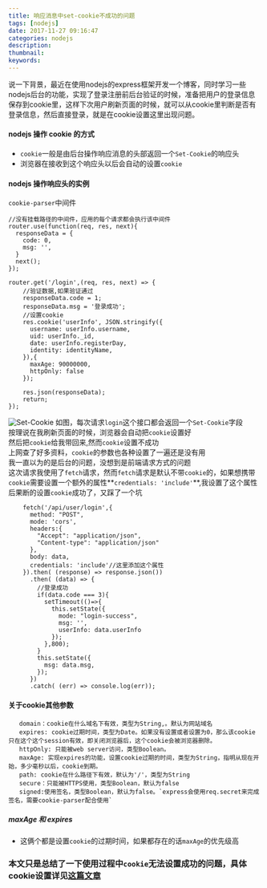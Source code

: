```yaml
---
title: 响应消息中set-cookie不成功的问题
tags: [nodejs]
date: 2017-11-27 09:16:47
categories: nodejs
description:
thumbnail:
keywords:
---
```

说一下背景，最近在使用nodejs的express框架开发一个博客，同时学习一些nodejs后台的功能，实现了登录注册前后台验证的时候，准备把用户的登录信息保存到cookie里，这样下次用户刷新页面的时候，就可以从cookie里判断是否有登录信息，然后直接登录，就是在cookie设置这里出现问题。
#### nodejs 操作 cookie 的方式
- `cookie`一般是由后台操作响应消息的头部返回一个`Set-Cookie`的响应头
- 浏览器在接收到这个响应头以后会自动的设置`cookie`
#### nodejs 操作响应头的实例  
<!-- more -->
`cookie-parser`中间件
```
//没有挂载路径的中间件，应用的每个请求都会执行该中间件
router.use(function(req, res, next){
  responseData = {
    code: 0,
    msg: '',
  }
  next();
});

router.get('/login',(req, res, next) => {
    //验证数据,如果验证通过
    responseData.code = 1;
    responseData.msg = '登录成功';
    //设置cookie
    res.cookie('userInfo', JSON.stringify({
      username: userInfo.username,
      uid: userInfo._id,
      date: userInfo.registerDay,
      identity: identityName,
    }),{
      maxAge: 90000000,
      httpOnly: false
    });

    res.json(responseData);
    return;
});
```

![Set-Cookie](http://ostu98x74.bkt.clouddn.com/setCookiesetCookie.png)
如图，每次请求`login`这个接口都会返回一个`Set-Cookie`字段  
按理说在我刷新页面的时候，浏览器会自动把`cookie`设置好  
然后把`cookie`给我带回来,然而`cookie`设置不成功  
上网查了好多资料，`cookie`的参数也各种设置了一遍还是没有用  
我一直以为的是后台的问题，没想到是前端请求方式的问题  
这次请求我使用了`fetch`请求，然而`fetch`请求是默认不带`cookie`的，如果想携带`cookie`需要设置一个额外的属性**`credentials: 'include'`**,我设置了这个属性后果断的设置`cookie`成功了，又踩了一个坑
```
    fetch('/api/user/login',{
      method: "POST",
      mode: 'cors',
      headers:{
        "Accept": "application/json",
        "Content-type": "application/json"
      },
      body: data,
      credentials: 'include'//这里添加这个属性
    }).then( (response) => response.json())
      .then( (data) => {
        //登录成功
        if(data.code === 3){
          setTimeout(()=>{
            this.setState({
              mode: "login-success",
              msg: '',
              userInfo: data.userInfo              
            });
          },800);
        }
        this.setState({
          msg: data.msg,
        });
      })
      .catch( (err) => console.log(err));
```
#### 关于cookie其他参数

```
   domain：cookie在什么域名下有效，类型为String,。默认为网站域名
   expires: cookie过期时间，类型为Date。如果没有设置或者设置为0，那么该cookie只在这个这个session有效，即关闭浏览器后，这个cookie会被浏览器删除。
   httpOnly: 只能被web server访问，类型Boolean。
   maxAge: 实现expires的功能，设置cookie过期的时间，类型为String，指明从现在开始，多少毫秒以后，cookie到期。
   path: cookie在什么路径下有效，默认为'/'，类型为String
   secure：只能被HTTPS使用，类型Boolean，默认为false
   signed:使用签名，类型Boolean，默认为false。`express会使用req.secret来完成签名，需要cookie-parser配合使用`
```
##### maxAge 和 expires
- 这俩个都是设置`cookie`的过期时间，如果都存在的话`maxAge`的优先级高

### 本文只是总结了一下使用过程中`cookie`无法设置成功的问题，具体cookie设置详见[这篇文章](https://segmentfault.com/a/1190000004139342?_ea=504710)
